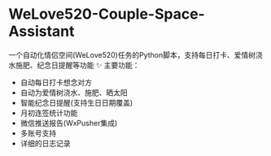# WeLove520-Couple-Space-Assistant
一个自动化情侣空间(WeLove520)任务的Python脚本，支持每日打卡、爱情树浇水施肥、纪念日提醒等功能
✨ 主要功能：
- 自动每日打卡想念对方
- 自动为爱情树浇水、施肥、晒太阳
- 智能纪念日提醒(支持生日日期覆盖)
- 月初连签统计功能
- 微信推送报告(WxPusher集成)
- 多账号支持
- 详细的日志记录
